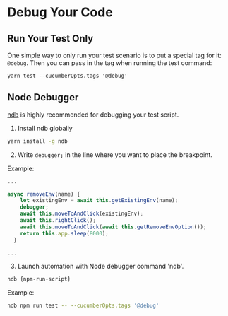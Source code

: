 
# Debug Your Code
## Run Your Test Only
One simple way to only run your test scenario is to put a special tag for it: `@debug`. Then you can pass in the tag when running the test command:

```
yarn test --cucumberOpts.tags '@debug'
```

## Node Debugger
[ndb](https://github.com/GoogleChromeLabs/ndb) is highly recommended for debugging your test script.

1.  Install ndb globally

```sh
yarn install -g ndb
```

2.  Write `debugger;` in the line where you want to place the breakpoint.

Example:
```javascript
...

async removeEnv(name) {
    let existingEnv = await this.getExistingEnv(name);
    debugger;
    await this.moveToAndClick(existingEnv);
    await this.rightClick();
    await this.moveToAndClick(await this.getRemoveEnvOption());
    return this.app.sleep(8000);
  }

...
```

3. Launch automation with Node debugger command 'ndb'.

```sh
ndb {npm-run-script}
```

Example:

```sh
ndb npm run test -- --cucumberOpts.tags '@debug'

```